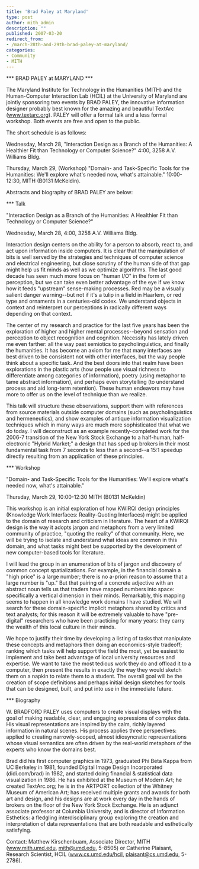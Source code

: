 ```yaml
---
title: 'Brad Paley at Maryland'
type: post
author: mith_admin
description: ""
published: 2007-03-20
redirect_from: 
- /march-28th-and-29th-brad-paley-at-maryland/
categories:
- Community
- MITH
---
```

\*\*\* BRAD PALEY at MARYLAND \*\*\*

The Maryland Institute for Technology in the Humanities (MITH) and the Human-Computer Interaction Lab (HCIL) at the University of Maryland are jointly sponsoring two events by BRAD PALEY, the innovative information designer probably best known for the amazing and beautiful TextArc (www.textarc.org). PALEY will offer a formal talk and a less formal workshop. Both events are free and open to the public.

The short schedule is as follows:

Wednesday, March 28, "Interaction Design as a Branch of the Humanities: A Healthier Fit than Technology or Computer Science?" 4:00, 3258 A.V. Williams Bldg.

Thursday, March 29, (Workshop) "Domain- and Task-Specific Tools for the Humanities: We'll explore what's needed now, what's attainable." 10:00-12:30, MITH (B0131 McKeldin).

Abstracts and biography of BRAD PALEY are below:

\*\*\* Talk

"Interaction Design as a Branch of the Humanities: A Healthier Fit than Technology or Computer Science?"

Wednesday, March 28, 4:00, 3258 A.V. Williams Bldg.

Interaction design centers on the ability for a person to absorb, react to, and act upon information inside computers. It is clear that the manipulation of bits is well served by the strategies and techniques of computer science and electrical engineering, but close scrutiny of the human side of that gap might help us fit minds as well as we optimize algorithms. The last good decade has seen much more focus on "human I/O" in the form of perception, but we can take even better advantage of the eye if we know how it feeds "upstream" sense-making processes. Red may be a visually salient danger warning--but not if it's a tulip in a field in Haarlem, or red type and ornaments in a centuries-old codex. We understand objects in context and reinterpret our perceptions in radically different ways depending on that context.

The center of my research and practice for the last five years has been the exploration of higher and higher mental processes--beyond sensation and perception to object recognition and cognition. Necessity has lately driven me even farther: all the way past semiotics to psycholinguistics, and finally the humanities. It has become an axiom for me that many interfaces are best driven to be consistent not with other interfaces, but the way people think about a specific task. And the best doors into that realm have been explorations in the plastic arts (how people use visual richness to differentiate among categories of information), poetry (using metaphor to tame abstract information), and perhaps even storytelling (to understand process and aid long-term retention). These human endeavors may have more to offer us on the level of technique than we realize.

This talk will structure these observations, support them with references from source materials outside computer domains (such as psycholinguistics and hermeneutics), and show examples of antique information visualization techniques which in many ways are much more sophisticated that what we do today. I will deconstruct as an example recently-completed work for the 2006-7 transition of the New York Stock Exchange to a half-human, half-electronic "Hybrid Market;" a design that has sped up brokers in their most fundamental task from 7 seconds to less than a second--a 15:1 speedup directly resulting from an application of these principles.

\*\*\* Workshop

"Domain- and Task-Specific Tools for the Humanities: We'll explore what's needed now, what's attainable."

Thursday, March 29, 10:00-12:30 MITH (B0131 McKeldin)

This workshop is an initial exploration of how KWIRQI design principles (Knowledge Work Interfaces: Reality-Quoting Interfaces) might be applied to the domain of research and criticism in literature. The heart of a KWIRQI design is the way it adopts jargon and metaphors from a very limited community of practice, "quoting the reality" of that community. Here, we will be trying to isolate and understand what ideas are common in this domain, and what tasks might best be supported by the development of new computer-based tools for literature.

I will lead the group in an enumeration of bits of jargon and discovery of common concept spatializations. For example, in the financial domain a "high price" is a large number; there is no a-priori reason to assume that a large number is "up." But that pairing of a concrete adjective with an abstract noun tells us that traders have mapped numbers into space: specifically a vertical dimension in their minds. Remarkably, this mapping seems to happen in all knowledge work domains I have studied. We will search for these domain-specific implicit metaphors shared by critics and text analysts; for this reason it will be extremely valuable to have "pre-digital" researchers who have been practicing for many years: they carry the wealth of this local culture in their minds.

We hope to justify their time by developing a listing of tasks that manipulate these concepts and metaphors then doing an economics-style tradeoff; ranking which tasks will help support the field the most, yet be easiest to implement and take best advantage of local university resources and expertise. We want to take the most tedious work they do and offload it to a computer, then present the results in exactly the way they would sketch them on a napkin to relate them to a student. The overall goal will be the creation of scope definitions and perhaps initial design sketches for tools that can be designed, built, and put into use in the immediate future.

\*\*\* Biography

W. BRADFORD PALEY uses computers to create visual displays with the goal of making readable, clear, and engaging expressions of complex data. His visual representations are inspired by the calm, richly layered information in natural scenes. His process applies three perspectives: applied to creating narrowly-scoped, almost idiosyncratic representations whose visual semantics are often driven by the real-world metaphors of the experts who know the domains best.

Brad did his first computer graphics in 1973, graduated Phi Beta Kappa from UC Berkeley in 1981, founded Digital Image Design Incorporated (didi.com/brad) in 1982, and started doing financial & statistical data visualization in 1986. He has exhibited at the Museum of Modern Art; he created TextArc.org; he is in the ARTPORT collection of the Whitney Museum of American Art; has received multiple grants and awards for both art and design, and his designs are at work every day in the hands of brokers on the floor of the New York Stock Exchange. He is an adjunct associate professor at Columbia University, and is director of Information Esthetics: a fledgling interdisciplinary group exploring the creation and interpretation of data representations that are both readable and esthetically satisfying.

Contact: Matthew Kirschenbuam, Associate Director, MITH (www.mith.umd.edu, mith@umd.edu, 5-8505) or Catherine Plaisant, Research Scientist, HCIL (www.cs.umd.edu/hcil, plaisant@cs.umd.edu, 5-2786).
